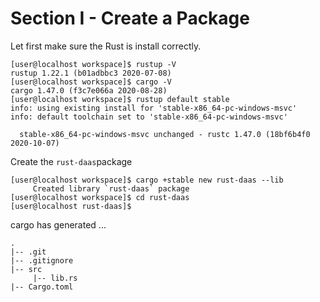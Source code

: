 # Section I - Create a Package

Let first make sure the Rust is install correctly.

```text
[user@localhost workspace]$ rustup -V
rustup 1.22.1 (b01adbbc3 2020-07-08)
[user@localhost workspace]$ cargo -V
cargo 1.47.0 (f3c7e066a 2020-08-28)
[user@localhost workspace]$ rustup default stable
info: using existing install for 'stable-x86_64-pc-windows-msvc'
info: default toolchain set to 'stable-x86_64-pc-windows-msvc'

  stable-x86_64-pc-windows-msvc unchanged - rustc 1.47.0 (18bf6b4f0 2020-10-07)
```

Create the `rust-daas`package

```text
[user@localhost workspace]$ cargo +stable new rust-daas --lib
     Created library `rust-daas` package
[user@localhost workspace]$ cd rust-daas
[user@localhost rust-daas]$
```

cargo has generated ...

```text
.
|-- .git
|-- .gitignore
|-- src
     |-- lib.rs
|-- Cargo.toml
```

